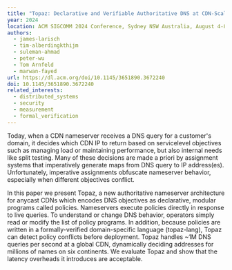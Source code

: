 ```yaml
---
title: "Topaz: Declarative and Verifiable Authoritative DNS at CDN-Scale"
year: 2024
location: ACM SIGCOMM 2024 Conference, Sydney NSW Australia, August 4-8, 2024.
authors:
  - james-larisch
  - tim-alberdingkthijm
  - suleman-ahmad
  - peter-wu
  - Tom Arnfeld
  - marwan-fayed
url: https://dl.acm.org/doi/10.1145/3651890.3672240
doi: 10.1145/3651890.3672240
related_interests:
  - distributed_systems
  - security
  - measurement
  - formal_verification
---
```


Today, when a CDN nameserver receives a DNS query for a customer's domain, it decides which CDN IP to return based on servicelevel objectives such as managing load or maintaining performance, but also internal needs like split testing. Many of these decisions are made a priori by assignment systems that imperatively generate maps from DNS query to IP address(es). Unfortunately, imperative assignments obfuscate nameserver behavior, especially when different objectives conflict.

In this paper we present Topaz, a new authoritative nameserver architecture for anycast CDNs which encodes DNS objectives as declarative, modular programs called policies. Nameservers execute policies directly in response to live queries. To understand or change DNS behavior, operators simply read or modify the list of policy programs. In addition, because policies are written in a formally-verified domain-specific language (topaz-lang), Topaz can detect policy conflicts before deployment. Topaz handles ~1M DNS queries per second at a global CDN, dynamically deciding addresses for millions of names on six continents. We evaluate Topaz and show that the latency overheads it introduces are acceptable.
